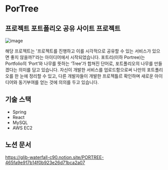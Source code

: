 # PorTree

## 프로젝트 포트폴리오 공유 사이트 프로젝트

![image](https://user-images.githubusercontent.com/68039209/212057470-20efb3c8-3dae-4db9-a1c4-03a52edd1714.png)

해당 프로젝트는 '프로젝트를 진행하고 이를 시각적으로 공유할 수 있는 서비스가 있으면 좋지 않을까?'라는 아이디어에서 시작되었습니다. 포트리(이하 Portree)는 Portfolio의 ‘Port’와 나무를 뜻하는 ‘Tree’가 합쳐진 단어로, 포트폴리오의 나무를 만들겠다는 의미를 담고 있습니다. 자신이 개발한 서비스를 업로드함으로써 나만의 포트폴리오를 한 눈에 정리할 수 있고, 다른 개발자들이 개발한 프로젝틀르 확인하며 새로운 아이디어와 동기부여를 얻는 것에 의의를 두고 있습니다.

## 기술 스택
- Spring
- React
- MySQL
- AWS EC2

## 노션 문서
https://glib-waterfall-c90.notion.site/PORTREE-465fa9e917b14f0b923e26d71bca2a07
